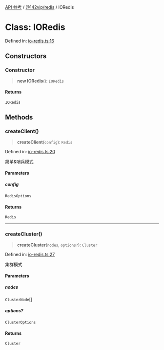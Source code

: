 [API 参考](../wiki/Home) / [@142vip/redis](../wiki/@142vip.redis) / IORedis

# Class: IORedis

Defined in: [io-redis.ts:16](https://github.com/142vip/core-x/blob/15d5bc9ef4bece78c0e60bdf074a2d245f625100/packages/redis/src/io-redis.ts#L16)

## Constructors

### Constructor

> **new IORedis**(): `IORedis`

#### Returns

`IORedis`

## Methods

### createClient()

> **createClient**(`config`): `Redis`

Defined in: [io-redis.ts:20](https://github.com/142vip/core-x/blob/15d5bc9ef4bece78c0e60bdf074a2d245f625100/packages/redis/src/io-redis.ts#L20)

简单&哨兵模式

#### Parameters

##### config

`RedisOptions`

#### Returns

`Redis`

***

### createCluster()

> **createCluster**(`nodes`, `options?`): `Cluster`

Defined in: [io-redis.ts:27](https://github.com/142vip/core-x/blob/15d5bc9ef4bece78c0e60bdf074a2d245f625100/packages/redis/src/io-redis.ts#L27)

集群模式

#### Parameters

##### nodes

`ClusterNode`\[]

##### options?

`ClusterOptions`

#### Returns

`Cluster`
